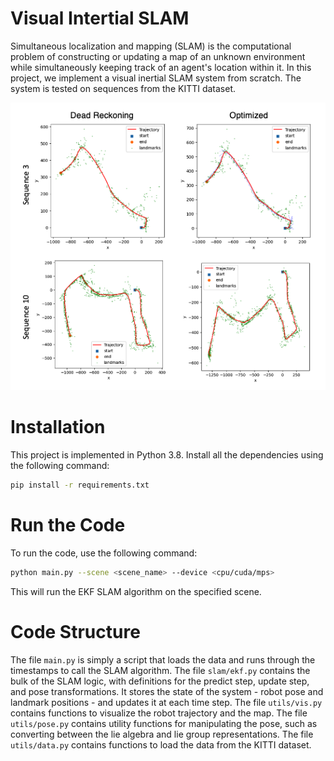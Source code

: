 # Visual Intertial SLAM

Simultaneous localization and mapping (SLAM) is the computational problem of constructing or updating a map of an unknown environment while simultaneously keeping track of an agent's location within it. In this project, we implement a visual inertial SLAM system from scratch. The system is tested on sequences from the KITTI dataset.

<!-- Load the image grid.png -->
![Image Grid](./images/grid.png)

# Installation

This project is implemented in Python 3.8. Install all the dependencies using the following command:

```bash
pip install -r requirements.txt
```

# Run the Code

To run the code, use the following command:

```bash
python main.py --scene <scene_name> --device <cpu/cuda/mps>
```

This will run the EKF SLAM algorithm on the specified scene.

# Code Structure

The file `main.py` is simply a script that loads the data and runs through the timestamps to call the SLAM algorithm. The file `slam/ekf.py` contains the bulk of the SLAM logic, with definitions for the predict step, update step, and pose transformations. It stores the state of the system - robot pose and landmark positions - and updates it at each time step. The file `utils/vis.py` contains functions to visualize the robot trajectory and the map. The file `utils/pose.py` contains utility functions for manipulating the pose, such as converting between the lie algebra and lie group representations. The file `utils/data.py` contains functions to load the data from the KITTI dataset.